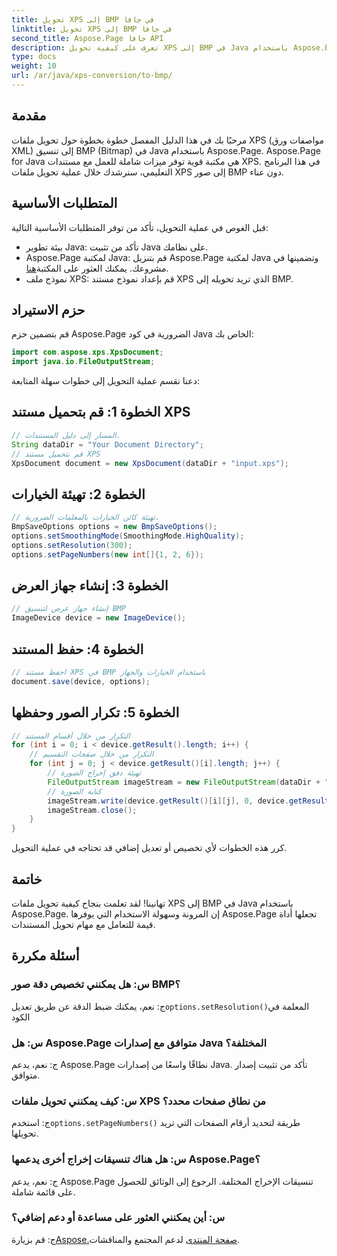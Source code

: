 ```yaml
---
title: تحويل XPS إلى BMP في جافا
linktitle: تحويل XPS إلى BMP في جافا
second_title: Aspose.Page جافا API
description: تعرف على كيفية تحويل XPS إلى BMP في Java باستخدام Aspose.Page. اتبع دليلنا السهل لتحويل المستندات بكفاءة وعالية الجودة.
type: docs
weight: 10
url: /ar/java/xps-conversion/to-bmp/
---
```

## مقدمة
مرحبًا بك في هذا الدليل المفصل خطوة بخطوة حول تحويل ملفات XPS (مواصفات ورق XML) إلى تنسيق BMP (Bitmap) في Java باستخدام Aspose.Page. Aspose.Page for Java هي مكتبة قوية توفر ميزات شاملة للعمل مع مستندات XPS. في هذا البرنامج التعليمي، سنرشدك خلال عملية تحويل ملفات XPS إلى صور BMP دون عناء.
## المتطلبات الأساسية
قبل الغوص في عملية التحويل، تأكد من توفر المتطلبات الأساسية التالية:
- بيئة تطوير Java: تأكد من تثبيت Java على نظامك.
-  Aspose.Page لمكتبة Java: قم بتنزيل Aspose.Page لمكتبة Java وتضمينها في مشروعك. يمكنك العثور على المكتبة[هنا](https://releases.aspose.com/page/java/).
- نموذج ملف XPS: قم بإعداد نموذج مستند XPS الذي تريد تحويله إلى BMP.
## حزم الاستيراد
قم بتضمين حزم Aspose.Page الضرورية في كود Java الخاص بك:
```java
import com.aspose.xps.XpsDocument;
import java.io.FileOutputStream;
```
دعنا نقسم عملية التحويل إلى خطوات سهلة المتابعة:
## الخطوة 1: قم بتحميل مستند XPS
```java
// المسار إلى دليل المستندات.
String dataDir = "Your Document Directory";
// قم بتحميل مستند XPS
XpsDocument document = new XpsDocument(dataDir + "input.xps");
```
## الخطوة 2: تهيئة الخيارات
```java
// تهيئة كائن الخيارات بالمعلمات الضرورية.
BmpSaveOptions options = new BmpSaveOptions();
options.setSmoothingMode(SmoothingMode.HighQuality);
options.setResolution(300);
options.setPageNumbers(new int[]{1, 2, 6});
```
## الخطوة 3: إنشاء جهاز العرض
```java
// إنشاء جهاز عرض لتنسيق BMP
ImageDevice device = new ImageDevice();
```
## الخطوة 4: حفظ المستند
```java
// احفظ مستند XPS في BMP باستخدام الخيارات والجهاز
document.save(device, options);
```
## الخطوة 5: تكرار الصور وحفظها
```java
// التكرار من خلال أقسام المستند
for (int i = 0; i < device.getResult().length; i++) {
    // التكرار من خلال صفحات التقسيم
    for (int j = 0; j < device.getResult()[i].length; j++) {
        // تهيئة دفق إخراج الصورة
        FileOutputStream imageStream = new FileOutputStream(dataDir + "XPStoBMP" + "_" + (i + 1) + "_" + (j + 1) + ".bmp");
        // كتابة الصورة
        imageStream.write(device.getResult()[i][j], 0, device.getResult()[i][j].length);
        imageStream.close();
    }
}
```
كرر هذه الخطوات لأي تخصيص أو تعديل إضافي قد تحتاجه في عملية التحويل.
## خاتمة
تهانينا! لقد تعلمت بنجاح كيفية تحويل ملفات XPS إلى BMP في Java باستخدام Aspose.Page. إن المرونة وسهولة الاستخدام التي يوفرها Aspose.Page تجعلها أداة قيمة للتعامل مع مهام تحويل المستندات.
## أسئلة مكررة
### س: هل يمكنني تخصيص دقة صور BMP؟
 ج: نعم، يمكنك ضبط الدقة عن طريق تعديل`options.setResolution()`المعلمة في الكود
### س: هل Aspose.Page متوافق مع إصدارات Java المختلفة؟
ج: نعم، يدعم Aspose.Page نطاقًا واسعًا من إصدارات Java. تأكد من تثبيت إصدار متوافق.
### س: كيف يمكنني تحويل ملفات XPS من نطاق صفحات محدد؟
 ج: استخدم`options.setPageNumbers()` طريقة لتحديد أرقام الصفحات التي تريد تحويلها.
### س: هل هناك تنسيقات إخراج أخرى يدعمها Aspose.Page؟
ج: نعم، يدعم Aspose.Page تنسيقات الإخراج المختلفة. الرجوع إلى الوثائق للحصول على قائمة شاملة.
### س: أين يمكنني العثور على مساعدة أو دعم إضافي؟
 ج: قم بزيارة[Aspose.صفحة المنتدى](https://forum.aspose.com/c/page/39) لدعم المجتمع والمناقشات.